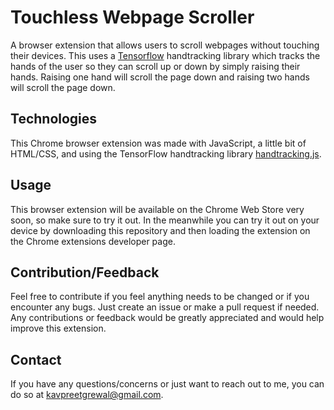 # Touchless Webpage Scroller

A browser extension that allows users to scroll webpages without touching their devices. This uses a [Tensorflow](https://www.tensorflow.org) handtracking library which tracks the hands of the user so they can scroll up or down by simply raising their hands. Raising one hand will scroll the page down and raising two hands will scroll the page down.

## Technologies
This Chrome browser extension was made with JavaScript, a little bit of HTML/CSS, and using the TensorFlow handtracking library [handtracking.js](https://github.com/victordibia/handtrack.js/). 

## Usage
This browser extension will be available on the Chrome Web Store very soon, so make sure to try it out. In the meanwhile you can try it out on your device by downloading this repository and then loading the extension on the Chrome extensions developer page. 

## Contribution/Feedback
Feel free to contribute if you feel anything needs to be changed or if you encounter any bugs. Just create an issue or make a pull request if needed. Any contributions or feedback would be greatly appreciated and would help improve this extension.

## Contact
If you have any questions/concerns or just want to reach out to me, you can do so at [kavpreetgrewal@gmail.com](mailto:kavpreetgrewal@gmail.com).


